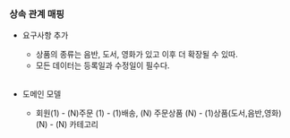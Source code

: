 ### 상속 관계 매핑
- 요구사항 추가
    - 상품의 종류는 음반, 도서, 영화가 있고 이후 더 확장될 수 있따.
    - 모든 데이터는 등록일과 수정일이 필수다.
    <br/>

- 도메인 모델
    - 회원(1) - (N)주문 (1) - (1)배송, (N) 주문상품 (N) - (1)상품(도서,음반,영화) (N) - (N) 카테고리
   
